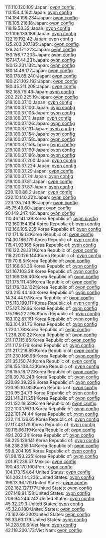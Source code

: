 111.110.120.109:Japan: [ovpn config](vpn/111_110_120_109.ovpn)  
113.154.4.162:Japan: [ovpn config](vpn/113_154_4_162.ovpn)  
114.184.199.234:Japan: [ovpn config](vpn/114_184_199_234.ovpn)  
118.105.218.18:Japan: [ovpn config](vpn/118_105_218_18.ovpn)  
118.19.53.35:Japan: [ovpn config](vpn/118_19_53_35.ovpn)  
121.106.133.189:Japan: [ovpn config](vpn/121_106_133_189.ovpn)  
122.19.192.42:Japan: [ovpn config](vpn/122_19_192_42.ovpn)  
125.203.207.185:Japan: [ovpn config](vpn/125_203_207_185.ovpn)  
126.24.171.223:Japan: [ovpn config](vpn/126_24_171_223.ovpn)  
153.156.77.203:Japan: [ovpn config](vpn/153_156_77_203.ovpn)  
157.147.44.231:Japan: [ovpn config](vpn/157_147_44_231.ovpn)  
180.13.231.132:Japan: [ovpn config](vpn/180_13_231_132.ovpn)  
180.14.49.177:Japan: [ovpn config](vpn/180_14_49_177.ovpn)  
180.178.85.240:Japan: [ovpn config](vpn/180_178_85_240.ovpn)  
180.221.102.192:Japan: [ovpn config](vpn/180_221_102_192.ovpn)  
180.45.211.208:Japan: [ovpn config](vpn/180_45_211_208.ovpn)  
182.165.79.43:Japan: [ovpn config](vpn/182_165_79_43.ovpn)  
202.220.225.19:Japan: [ovpn config](vpn/202_220_225_19.ovpn)  
219.100.37.10:Japan: [ovpn config](vpn/219_100_37_10.ovpn)  
219.100.37.100:Japan: [ovpn config](vpn/219_100_37_100.ovpn)  
219.100.37.103:Japan: [ovpn config](vpn/219_100_37_103.ovpn)  
219.100.37.11:Japan: [ovpn config](vpn/219_100_37_11.ovpn)  
219.100.37.126:Japan: [ovpn config](vpn/219_100_37_126.ovpn)  
219.100.37.131:Japan: [ovpn config](vpn/219_100_37_131.ovpn)  
219.100.37.154:Japan: [ovpn config](vpn/219_100_37_154.ovpn)  
219.100.37.158:Japan: [ovpn config](vpn/219_100_37_158.ovpn)  
219.100.37.159:Japan: [ovpn config](vpn/219_100_37_159.ovpn)  
219.100.37.190:Japan: [ovpn config](vpn/219_100_37_190.ovpn)  
219.100.37.196:Japan: [ovpn config](vpn/219_100_37_196.ovpn)  
219.100.37.200:Japan: [ovpn config](vpn/219_100_37_200.ovpn)  
219.100.37.224:Japan: [ovpn config](vpn/219_100_37_224.ovpn)  
219.100.37.29:Japan: [ovpn config](vpn/219_100_37_29.ovpn)  
219.100.37.74:Japan: [ovpn config](vpn/219_100_37_74.ovpn)  
219.100.37.81:Japan: [ovpn config](vpn/219_100_37_81.ovpn)  
219.100.37.87:Japan: [ovpn config](vpn/219_100_37_87.ovpn)  
220.100.88.2:Japan: [ovpn config](vpn/220_100_88_2.ovpn)  
222.10.140.221:Japan: [ovpn config](vpn/222_10_140_221.ovpn)  
223.135.243.98:Japan: [ovpn config](vpn/223_135_243_98.ovpn)  
45.75.49.60:Japan: [ovpn config](vpn/45_75_49_60.ovpn)  
90.149.247.48:Japan: [ovpn config](vpn/90_149_247_48.ovpn)  
110.46.141.139:Korea Republic of: [ovpn config](vpn/110_46_141_139.ovpn)  
112.160.154.194:Korea Republic of: [ovpn config](vpn/112_160_154_194.ovpn)  
112.166.105.235:Korea Republic of: [ovpn config](vpn/112_166_105_235.ovpn)  
112.171.19.13:Korea Republic of: [ovpn config](vpn/112_171_19_13.ovpn)  
114.30.186.179:Korea Republic of: [ovpn config](vpn/114_30_186_179.ovpn)  
115.41.93.165:Korea Republic of: [ovpn config](vpn/115_41_93_165.ovpn)  
116.122.28.131:Korea Republic of: [ovpn config](vpn/116_122_28_131.ovpn)  
118.220.126.144:Korea Republic of: [ovpn config](vpn/118_220_126_144.ovpn)  
119.70.8.5:Korea Republic of: [ovpn config](vpn/119_70_8_5.ovpn)  
121.166.63.36:Korea Republic of: [ovpn config](vpn/121_166_63_36.ovpn)  
121.167.103.28:Korea Republic of: [ovpn config](vpn/121_167_103_28.ovpn)  
121.169.136.40:Korea Republic of: [ovpn config](vpn/121_169_136_40.ovpn)  
121.175.111.43:Korea Republic of: [ovpn config](vpn/121_175_111_43.ovpn)  
121.176.132.102:Korea Republic of: [ovpn config](vpn/121_176_132_102.ovpn)  
123.215.44.160:Korea Republic of: [ovpn config](vpn/123_215_44_160.ovpn)  
14.34.44.97:Korea Republic of: [ovpn config](vpn/14_34_44_97.ovpn)  
175.113.199.117:Korea Republic of: [ovpn config](vpn/175_113_199_117.ovpn)  
175.127.29.96:Korea Republic of: [ovpn config](vpn/175_127_29_96.ovpn)  
175.196.222.95:Korea Republic of: [ovpn config](vpn/175_196_222_95.ovpn)  
183.102.67.161:Korea Republic of: [ovpn config](vpn/183_102_67_161.ovpn)  
183.104.91.76:Korea Republic of: [ovpn config](vpn/183_104_91_76.ovpn)  
1.220.1.78:Korea Republic of: [ovpn config](vpn/1_220_1_78.ovpn)  
1.238.200.22:Korea Republic of: [ovpn config](vpn/1_238_200_22.ovpn)  
211.117.115.85:Korea Republic of: [ovpn config](vpn/211_117_115_85.ovpn)  
211.117.9.176:Korea Republic of: [ovpn config](vpn/211_117_9_176.ovpn)  
211.217.218.89:Korea Republic of: [ovpn config](vpn/211_217_218_89.ovpn)  
211.230.166.98:Korea Republic of: [ovpn config](vpn/211_230_166_98.ovpn)  
211.35.150.74:Korea Republic of: [ovpn config](vpn/211_35_150_74.ovpn)  
218.155.108.43:Korea Republic of: [ovpn config](vpn/218_155_108_43.ovpn)  
218.155.18.172:Korea Republic of: [ovpn config](vpn/218_155_18_172.ovpn)  
218.39.78.243:Korea Republic of: [ovpn config](vpn/218_39_78_243.ovpn)  
220.89.39.226:Korea Republic of: [ovpn config](vpn/220_89_39_226.ovpn)  
220.95.10.185:Korea Republic of: [ovpn config](vpn/220_95_10_185.ovpn)  
220.95.24.73:Korea Republic of: [ovpn config](vpn/220_95_24_73.ovpn)  
221.141.211.251:Korea Republic of: [ovpn config](vpn/221_141_211_251.ovpn)  
221.152.19.58:Korea Republic of: [ovpn config](vpn/221_152_19_58.ovpn)  
222.100.176.19:Korea Republic of: [ovpn config](vpn/222_100_176_19.ovpn)  
222.101.74.44:Korea Republic of: [ovpn config](vpn/222_101_74_44.ovpn)  
222.114.136.65:Korea Republic of: [ovpn config](vpn/222_114_136_65.ovpn)  
27.117.43.179:Korea Republic of: [ovpn config](vpn/27_117_43_179.ovpn)  
39.115.66.119:Korea Republic of: [ovpn config](vpn/39_115_66_119.ovpn)  
49.1.202.34:Korea Republic of: [ovpn config](vpn/49_1_202_34.ovpn)  
58.225.129.141:Korea Republic of: [ovpn config](vpn/58_225_129_141.ovpn)  
58.238.255.14:Korea Republic of: [ovpn config](vpn/58_238_255_14.ovpn)  
59.8.204.195:Korea Republic of: [ovpn config](vpn/59_8_204_195.ovpn)  
61.98.153.225:Korea Republic of: [ovpn config](vpn/61_98_153_225.ovpn)  
201.97.236.57:Mexico: [ovpn config](vpn/201_97_236_57.ovpn)  
190.43.170.100:Peru: [ovpn config](vpn/190_43_170_100.ovpn)  
104.173.154.64:United States: [ovpn config](vpn/104_173_154_64.ovpn)  
161.202.144.236:United States: [ovpn config](vpn/161_202_144_236.ovpn)  
198.13.36.179:United States: [ovpn config](vpn/198_13_36_179.ovpn)  
202.182.127.177:United States: [ovpn config](vpn/202_182_127_177.ovpn)  
207.148.91.158:United States: [ovpn config](vpn/207_148_91_158.ovpn)  
208.94.244.242:United States: [ovpn config](vpn/208_94_244_242.ovpn)  
45.32.29.3:United States: [ovpn config](vpn/45_32_29_3.ovpn)  
45.32.8.100:United States: [ovpn config](vpn/45_32_8_100.ovpn)  
73.162.69.230:United States: [ovpn config](vpn/73_162_69_230.ovpn)  
98.33.63.179:United States: [ovpn config](vpn/98_33_63_179.ovpn)  
14.228.96.6:Viet Nam: [ovpn config](vpn/14_228_96_6.ovpn)  
42.118.200.173:Viet Nam: [ovpn config](vpn/42_118_200_173.ovpn)  
